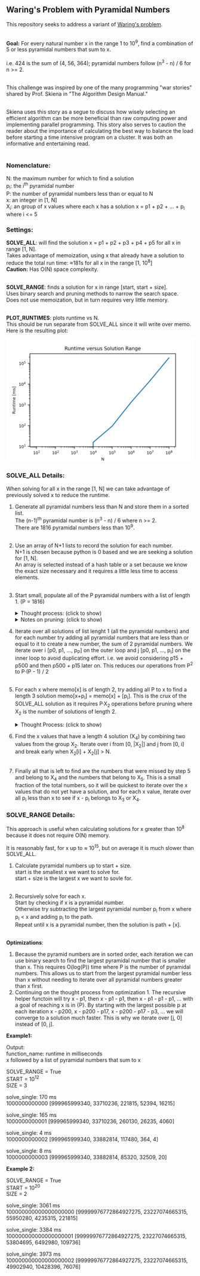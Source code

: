 ## Waring's Problem with Pyramidal Numbers

This repository seeks to address a variant of <a href="https://en.wikipedia.org/wiki/Waring%27s_problem">Waring's problem</a>.<br><br>

<b>Goal:</b> For every natural number x in the range 1 to 10<sup>9</sup>, find a combination of 5 or less pyramidal numbers that sum to x.  <br><br>
i.e. 424 is the sum of (4, 56, 364); pyramidal numbers follow (n<sup>3</sup> - n) / 6 for n >= 2.<br><br>

This challenge was inspired by one of the many programming "war stories" shared by Prof. Skiena in "The Algorithm Design Manual."<br><br>

Skiena uses this story as a segue to discuss how wisely selecting an efficient algorithm can be more beneficial than raw computing power and implementing parallel programming.  This story also serves to caution the reader about the importance of calculating the best way to balance the load before starting a time intensive program on a cluster. It was both an informative and entertaining read.<br><br>

### Nomenclature:

N: the maximum number for which to find a solution<br>
p<sub>i</sub>: the i<sup>th</sup> pyramidal number<br>
P: the number of pyramidal numbers less than or equal to N<br>
x: an integer in [1, N]<br>
X<sub>i</sub>: an group of x values where each x has a solution x = p1 + p2 + ... + p<sub>i</sub> where i <= 5<br>


### Settings:

<b>SOLVE_ALL</b>: will find the solution x = p1 + p2 + p3 + p4 + p5 for all x in range [1, N].<br>
Takes advantage of memoization, using x that already have a solution to reduce the total run time:  &approx;181s for all x in the range [1, 10<sup>8</sup>]<br>
<b>Caution:</b> Has O(N) space complexity.
<br><br>

<b>SOLVE_RANGE</b>: finds a solution for x in range [start, start + size].<br>
Uses binary search and pruning methods to narrow the search space.<br>
Does not use memoization, but in turn requires very little memory.
<br><br>

<b>PLOT_RUNTIMES</b>: plots runtime vs N.<br>
This should be run separate from SOLVE_ALL since it will write over memo.<br>
Here is the resulting plot:<br>

<img src="runtimes.png">

### SOLVE_ALL Details:

When solving for all x in the range [1, N] we can take advantage of previously solved x to reduce the runtime.  

1. Generate all pyramidal numbers less than N and store them in a sorted list.<br>
The (n-1)<sup>th</sup> pyramidal number is (n<sup>3</sup> - n) / 6 where n >= 2.<br>
There are 1816 pyramidal numbers less than 10<sup>9</sup>.<br><br>

2. Use an array of N+1 lists to record the solution for each number.<br>
N+1 is chosen because python is 0 based and we are seeking a solution for [1, N].<br>
An array is selected instead of a hash table or a set because we know the exact size necessary and it requires a little less time to access elements.<br><br>

3. Start small, populate all of the P pyramidal numbers with a list of length 1. (P = 1816)<br>
    
    <details>
    
    <summary>Thought process: (click to show)</summary>
    
    At this point we could iterate over the remaining N - P numbers and find a combination of 2 pyramidal numbers that adds up to it... or for each solution of     length 1 that we already have we could iterate over the P numbers pyramidal numbers to find what numbers they sum to.<br><br>
    
    The first option would require P&middot;(N - P) operations before pruning, the latter requires P<sup>2</sup> operations before pruning.  Since N is much greater     than P, the latter option is the smarter way to go.<br><br>
    
    </details>
    
    <details>
    
    <summary>Notes on pruning: (click to show)</summary>
    
    Pruning refers to reducing the search space by skipping unnecessary calculations.<br>
    Here this means breaking out of for-loops early at opportune times.  <br>
    For example, the first 8 pyramidal numbers are [1, 4, 10, 20, 35, 56, 84, 120].<br>
    If we were only looking for pyramidal numbers up to N = 100, when checking for pairs that include 84 we would check 84 + 1, 84 + 4, 84 + 10 ... and then stop.    <br>
    There is no need for us to check 84 + 20, 84 + 35, 84 + 56, or 84 + 84 because all of these sum to greater than N = 100.<br>
    
    </details>
    
4. Iterate over all solutions of list lenght 1 (all the pyramidal numbers) and for each number try adding all pyramidal numbers that are less than or equal to it to create a new number, the sum of 2 pyramidal numbers.  We iterate over i [p0, p1, ..., p<sub>P</sub>] on the outer loop and j [p0, p1, ..., p<sub>i</sub>] on the inner loop to avoid duplicating effort.  i.e. we avoid considering p15 + p500 and then p500 + p15 later on.  This reduces our operations from P<sup>2</sup> to P&middot;(P - 1) / 2<br><br>

5. For each x where memo[x] is of length 2, try adding all P to x to find a length 3 solution memo[x+p<sub>i</sub>] = memo[x] + [p<sub>i</sub>].  This is the crux of the SOLVE_ALL solution as it requires P&middot;X<sub>2</sub> operations before pruning where X<sub>2</sub> is the number of solutions of length 2.  <br>
    
    <details>
    
    <summary>Thought Process: (click to show)</summary>
    
    Here we have another choice.  Our next challenge is to calculate the solution for x values where memo[x] is of length 4. We could continue the current pattern     iterating over P&middot;X<sub>3</sub> which will find all x where memo[x] is length 4.  However, roughly 44% of values from [1, N] belong to X<sub>3</sub> and as     a result there are a lot of length 4 solutoins that have overlapping lenght 3 + 1 solutions.  A more efficient approach is actually to reuse our X<sub>2</sub>     solutions in the same way that we used X<sub>1</sub> solutions to find X<sub>2</sub> solutions.  This requires X<sub>2</sub>&middot;(X<sub>2</sub> - 1) / 2     operations which after pruning turns out to be roughly 10 times faster than using X<sub>3</sub> and X<sub>1</sub> to find X<sub>4</sub>  for N = 10<sup>7</sup>.      This factor becomes greater with increasing N.  
    
    </details>
 
6. Find the x values that have a length 4 solution (X<sub>4</sub>) by combining two values from the group X<sub>2</sub>.  Iterate over i from [0, |X<sub>2</sub>|] and j from [0, i] and break early when X<sub>2</sub>[i] + X<sub>2</sub>[j] > N.<br><br>
 
7. Finally all that is left to find are the numbers that were missed by step 5 and belong to X<sub>4</sub> and the numbers that belong to X<sub>5</sub>.  This is a small fraction of the total numbers, so it will be quickest to iterate over the x values that do not yet have a solution, and for each x value, iterate over all p<sub>i</sub> less than x to see if x - p<sub>i</sub> belongs to X<sub>3</sub> or X<sub>4</sub>.  


### SOLVE_RANGE Details:

This approach is useful when calculating solutions for x greater than 10<sup>8</sup> because it does not require O(N) memory.<br>

It is reasonably fast, for x up to &approx; 10<sup>15</sup>, but on average it is much slower than SOLVE_ALL.  

1. Calculate pyramidal numbers up to start + size.<br>
start is the smallest x we want to solve for.<br>
start + size is the largest x we want to sovle for.<br><br>

2. Recursively solve for each x.<br>
Start by checking if x is a pyramidal number.<br>
Otherwise try subtracting the largest pyramidal number p<sub>i</sub> from x where p<sub>i</sub> < x and adding p<sub>i</sub> to the path.<br>
Repeat until x is a pyramidal number, then the solution is path + [x].<br><br>

<b>Optimizations</b>: 
1. Because the pyramid numbers are in sorted order, each iteration we can use binary search to find the largest pyramidal number that is smaller than x.  This requires O(log(P)) time where P is the number of pyramidal numbers.  This allows us to start from the largest pyramidal number less than x without needing to iterate over all pyramidal numbers greater than x first.<br>
2. Continuing on the thought process from optimization 1.  The recursive helper functoin will try x - p1, then x - p1 - p1, then x - p1 - p1 - p1, ... with a goal of reaching x is in {P}.  By starting with the largest possible p at each iteration x - p200, x - p200 - p17, x - p200 - p17 - p3, ... we will converge to a solution much faster.  This is why we iterate over [j, 0] instead of [0, j].


<b>Example1:</b>

Output:<br>
function_name: runtime in milliseconds<br>
x followed by a list of pyramidal numbers that sum to x<br>

SOLVE_RANGE = True<br>
START = 10<sup>12</sup><br>
SIZE = 3<br>

solve_single: 170 ms<br>
1000000000000 [999965999340, 33710236, 221815, 52394, 16215] <br>

solve_single: 165 ms<br>
1000000000001 [999965999340, 33710236, 260130, 26235, 4060] <br>

solve_single: 4 ms<br>
1000000000002 [999965999340, 33882814, 117480, 364, 4] <br>

solve_single: 8 ms<br>
1000000000003 [999965999340, 33882814, 85320, 32509, 20] <br>

<b>Example 2:</b>

SOLVE_RANGE = True<br>
START = 10<sup>20</sup><br>
SIZE = 2<br>

solve_single: 3061 ms<br>
100000000000000000000 [99999976772864927275, 23227074665315, 55950280, 4235315, 221815] <br>

solve_single: 3384 ms<br>
100000000000000000001 [99999976772864927275, 23227074665315, 53804695, 6492980, 109736] <br>

solve_single: 3973 ms<br>
100000000000000000002 [99999976772864927275, 23227074665315, 49902940, 10428396, 76076] <br>